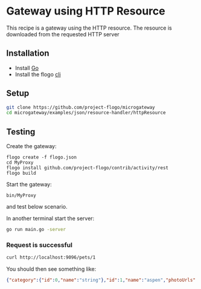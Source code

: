 # Gateway using HTTP Resource
This recipe is a gateway using the HTTP resource. The resource is downloaded from the  requested HTTP server

## Installation
* Install [Go](https://golang.org/)
* Install the flogo [cli](https://github.com/project-flogo/cli)

## Setup
```bash
git clone https://github.com/project-flogo/microgateway
cd microgateway/examples/json/resource-handler/httpResource
```

## Testing
Create the gateway:
```
flogo create -f flogo.json
cd MyProxy
flogo install github.com/project-flogo/contrib/activity/rest
flogo build
```

Start the gateway:
```
bin/MyProxy
```
and test below scenario.

In another terminal start the server:
```bash
go run main.go -server
```

### Request is successful
```bash
curl http://localhost:9096/pets/1
```

You should then see something like:
```json
{"category":{"id":0,"name":"string"},"id":1,"name":"aspen","photoUrls":["string"],"status":"done","tags":[{"id":0,"name":"string"}]}